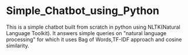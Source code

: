 # Simple_Chatbot_using_Python
This is a simple chatbot built from scratch in python using NLTK(Natural Language Toolkit). 
It answers simple queries on "natural language processing" for which it uses Bag of Words,TF-IDF approach and cosine similarity.
